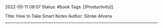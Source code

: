 2022-05-11 08:57
Status: #book 
Tags: [[Productivity]]

Title: How to Take Smart Notes
Author: Sönke Ahrens

--- 
